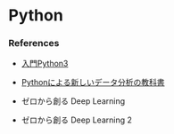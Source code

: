 # Python

### References
* [入門Python3](https://www.amazon.co.jp/%E5%85%A5%E9%96%80-Python-3-Bill-Lubanovic/dp/4873117380/ref=sr_1_1?adgrpid=51694709245&gclid=CjwKCAiAqqTuBRBAEiwA7B66hWyEbLzHj33AEScytWGr6EtNo15oi0N4cT9dR4Mg8PIWo91GCB4z1RoCsEgQAvD_BwE&hvadid=338576532191&hvdev=c&hvlocphy=1009180&hvnetw=g&hvpos=1t1&hvqmt=e&hvrand=15974419678489675507&hvtargid=aud-759242200006%3Akwd-335001013095&hydadcr=15819_11177362&jp-ad-ap=0&keywords=%E5%85%A5%E9%96%80python3&qid=1573478027&sr=8-1)

* [Pythonによる新しいデータ分析の教科書](https://www.amazon.co.jp/Python%E3%81%AB%E3%82%88%E3%82%8B%E3%81%82%E3%81%9F%E3%82%89%E3%81%97%E3%81%84%E3%83%87%E3%83%BC%E3%82%BF%E5%88%86%E6%9E%90%E3%81%AE%E6%95%99%E7%A7%91%E6%9B%B8-AI-TECHNOLOGY-%E5%AF%BA%E7%94%B0-%E5%AD%A6/dp/4798158348/ref=sr_1_2?adgrpid=58778961568&gclid=Cj0KCQjwrrXtBRCKARIsAMbU6bE38OgBSPGyNeJm1PEyl5Y0j3gVQHjC7OZkxZqPV5nDsf8lDQZYRe0aAq0oEALw_wcB&hvadid=338517691095&hvdev=c&hvlocphy=1009168&hvnetw=g&hvpos=1t1&hvqmt=b&hvrand=15028277248651833875&hvtargid=aud-759242200006%3Akwd-357368140474&hydadcr=27269_11561182&jp-ad-ap=0&keywords=python%E3%81%AB%E3%82%88%E3%82%8B%E3%83%87%E3%83%BC%E3%82%BF%E5%88%86%E6%9E%90%E5%85%A5%E9%96%80&qid=1571672147&sr=8-2)

* ゼロから創る Deep Learning

* ゼロから創る Deep Learning 2
